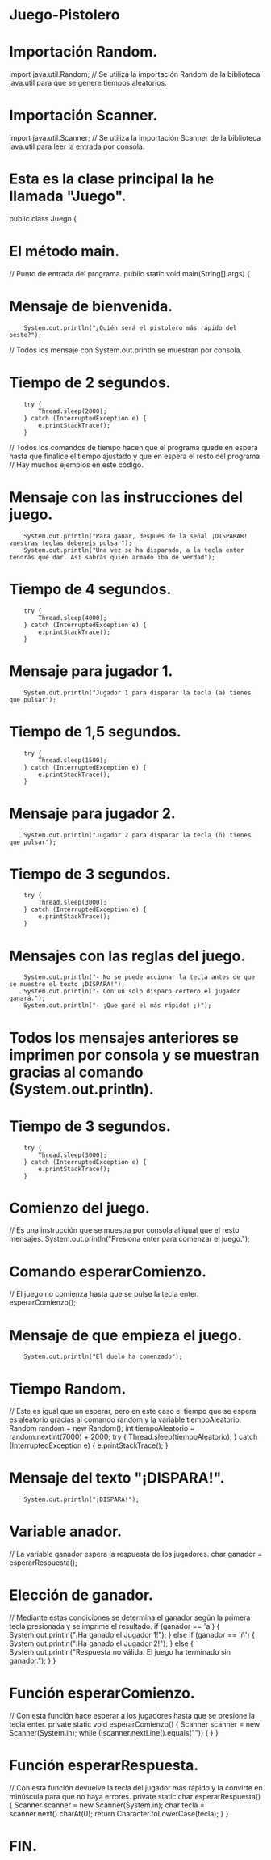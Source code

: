 # Juego-Pistolero

# Importación Random.
import java.util.Random; 
// Se utiliza la importación Random de la biblioteca java.util para que se genere tiempos aleatorios.

# Importación Scanner.
import java.util.Scanner; 
// Se utiliza la importación Scanner de la biblioteca java.util para leer la entrada por consola.


# Esta es la clase principal la he llamada "Juego".
public class Juego { 

# El método main.
// Punto de entrada del programa.
    public static void main(String[] args) { 

 # Mensaje de bienvenida.       
        System.out.println("¿Quién será el pistolero más rápido del oeste?"); 
// Todos los mensaje con System.out.println se muestran por consola.

 # Tiempo de 2 segundos. 
        try {
            Thread.sleep(2000);
        } catch (InterruptedException e) {
            e.printStackTrace();
        } 
// Todos los comandos de tiempo hacen que el programa quede en espera hasta que finalice el tiempo ajustado y que en espera el resto del programa.
// Hay muchos ejemplos en este código.

# Mensaje con las instrucciones del juego.    
        System.out.println("Para ganar, después de la señal ¡DISPARAR! vuestras teclas debereís pulsar");
        System.out.println("Una vez se ha disparado, a la tecla enter tendrás que dar. Así sabrás quién armado iba de verdad");
# Tiempo de 4 segundos.    
        try {
            Thread.sleep(4000);
        } catch (InterruptedException e) {
            e.printStackTrace();
        } 
# Mensaje para jugador 1.
        System.out.println("Jugador 1 para disparar la tecla (a) tienes que pulsar");
# Tiempo de 1,5 segundos.
        try {
            Thread.sleep(1500);
        } catch (InterruptedException e) {
            e.printStackTrace();
        } 
# Mensaje para jugador 2.
        System.out.println("Jugador 2 para disparar la tecla (ñ) tienes que pulsar");
# Tiempo de 3 segundos.
        try {
            Thread.sleep(3000);
        } catch (InterruptedException e) {
            e.printStackTrace();
        } 
# Mensajes con las reglas del juego.
        System.out.println("- No se puede accionar la tecla antes de que se muestre el texto ¡DISPARA!");
        System.out.println("- Con un solo disparo certero el jugador ganará.");
        System.out.println("- ¡Que gané el más rápido! ;)");

# Todos los mensajes anteriores se imprimen por consola y se muestran gracias al comando (System.out.println).

# Tiempo de 3 segundos.
        try {
            Thread.sleep(3000);
        } catch (InterruptedException e) {
            e.printStackTrace();
        } 
# Comienzo del juego.
// Es una instrucción que se muestra por consola al igual que el resto mensajes.
        System.out.println("Presiona enter para comenzar el juego."); 
# Comando esperarComienzo.
// El juego no comienza hasta que se pulse la tecla enter.
        esperarComienzo(); 
# Mensaje de que empieza el juego.
        System.out.println("El duelo ha comenzado"); 

# Tiempo Random.
// Este es igual que un esperar, pero en este caso el tiempo que se espera es aleatorio gracias al comando random y la variable tiempoAleatorio.
        Random random = new Random();
        int tiempoAleatorio = random.nextInt(7000) + 2000;
        try {
            Thread.sleep(tiempoAleatorio);
        } catch (InterruptedException e) {
            e.printStackTrace();
        } 

# Mensaje del texto "¡DISPARA!".
        System.out.println("¡DISPARA!"); 

# Variable anador.
// La variable ganador espera la respuesta de los jugadores.
        char ganador = esperarRespuesta(); 
# Elección de ganador.
// Mediante estas condiciones se determina el ganador según la primera tecla presionada y se imprime el resultado.
        if (ganador == 'a') {
            System.out.println("¡Ha ganado el Jugador 1!");
        } else if (ganador == 'ñ') {
            System.out.println("¡Ha ganado el Jugador 2!");
        } else {
            System.out.println("Respuesta no válida. El juego ha terminado sin ganador.");
        } 
    }

# Función esperarComienzo.
// Con esta función hace esperar a los jugadores hasta que se presione la tecla enter.
    private static void esperarComienzo() {
        Scanner scanner = new Scanner(System.in);
        while (!scanner.nextLine().equals("")) {
        }
    } 

# Función esperarRespuesta.
// Con esta función devuelve la tecla del jugador más rápido y la convirte en minúscula para que no haya errores.
    private static char esperarRespuesta() {
        Scanner scanner = new Scanner(System.in);
        char tecla = scanner.next().charAt(0);
        return Character.toLowerCase(tecla);
    } 
}
# FIN.
